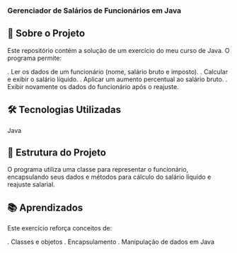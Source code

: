 ### Gerenciador de Salários de Funcionários em Java

## 📌 Sobre o Projeto
Este repositório contém a solução de um exercício do meu curso de Java. O programa permite:

. Ler os dados de um funcionário (nome, salário bruto e imposto).
. Calcular e exibir o salário líquido.
. Aplicar um aumento percentual ao salário bruto.
. Exibir novamente os dados do funcionário após o reajuste.

## 🛠️ Tecnologias Utilizadas
Java

## 📂 Estrutura do Projeto
O programa utiliza uma classe para representar o funcionário, encapsulando seus dados e métodos para cálculo do salário líquido e reajuste salarial.

## 📚 Aprendizados
Este exercício reforça conceitos de:

. Classes e objetos
. Encapsulamento
. Manipulação de dados em Java
